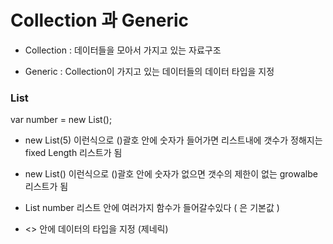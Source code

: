 [comment]: <> (코딩세프 플러터 강의 순한맛 시즌1 25강 콜렉션과 제네릭)

# Collection 과 Generic

- Collection : 데이터들을 모아서 가지고 있는 자료구조

- Generic : Collection이 가지고 있는 데이터들의 데이터 타입을 지정


### List

var number = new List();

- new List(5) 이런식으로 ()괄호 안에 숫자가 들어가면 리스트내에 갯수가 정해지는 fixed Length 리스트가 됨
- new List() 이런식으로 ()괄호 안에 숫자가 없으면 갯수의 제한이 없는 growalbe 리스트가 됨


- List<dynamic> number 
리스트 안에 여러가지 함수가 들어갈수있다 ( <dynamic>은 기본값 )

- <> 안에 데이터의 타입을 지정 (제네릭)